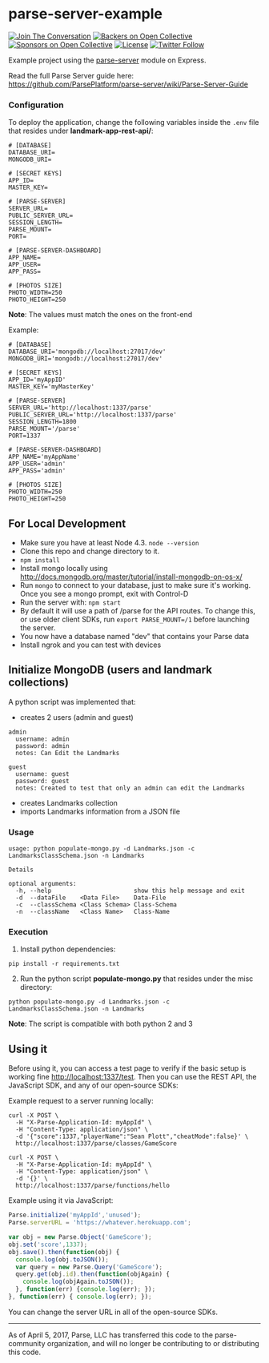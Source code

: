# parse-server-example

[![Join The Conversation](https://img.shields.io/discourse/https/community.parseplatform.org/topics.svg)](https://community.parseplatform.org/c/parse-server)
[![Backers on Open Collective](https://opencollective.com/parse-server/backers/badge.svg)][open-collective-link]
[![Sponsors on Open Collective](https://opencollective.com/parse-server/sponsors/badge.svg)][open-collective-link]
[![License][license-svg]][license-link]
[![Twitter Follow](https://img.shields.io/twitter/follow/ParsePlatform.svg?label=Follow%20us%20on%20Twitter&style=social)](https://twitter.com/intent/follow?screen_name=ParsePlatform)

Example project using the [parse-server](https://github.com/ParsePlatform/parse-server) module on Express.

Read the full Parse Server guide here: https://github.com/ParsePlatform/parse-server/wiki/Parse-Server-Guide

### Configuration
To deploy the application, change the following variables inside the `.env` file that resides under **landmark-app-rest-api/**:
```
# [DATABASE]
DATABASE_URI=
MONGODB_URI=

# [SECRET KEYS]
APP_ID=
MASTER_KEY=

# [PARSE-SERVER]
SERVER_URL=
PUBLIC_SERVER_URL=
SESSION_LENGTH=
PARSE_MOUNT=
PORT=

# [PARSE-SERVER-DASHBOARD]
APP_NAME=
APP_USER=
APP_PASS=

# [PHOTOS SIZE]
PHOTO_WIDTH=250
PHOTO_HEIGHT=250
```
**Note**: The values must match the ones on the front-end

Example:
```
# [DATABASE]
DATABASE_URI='mongodb://localhost:27017/dev'
MONGODB_URI='mongodb://localhost:27017/dev'

# [SECRET KEYS]
APP_ID='myAppID'
MASTER_KEY='myMasterKey'

# [PARSE-SERVER]
SERVER_URL='http://localhost:1337/parse'
PUBLIC_SERVER_URL='http://localhost:1337/parse'
SESSION_LENGTH=1800
PARSE_MOUNT='/parse'
PORT=1337

# [PARSE-SERVER-DASHBOARD]
APP_NAME='myAppName'
APP_USER='admin'
APP_PASS='admin'

# [PHOTOS SIZE]
PHOTO_WIDTH=250
PHOTO_HEIGHT=250
```

## For Local Development

* Make sure you have at least Node 4.3. `node --version`
* Clone this repo and change directory to it.
* `npm install`
* Install mongo locally using http://docs.mongodb.org/master/tutorial/install-mongodb-on-os-x/
* Run `mongo` to connect to your database, just to make sure it's working. Once you see a mongo prompt, exit with Control-D
* Run the server with: `npm start`
* By default it will use a path of /parse for the API routes.  To change this, or use older client SDKs, run `export PARSE_MOUNT=/1` before launching the server.
* You now have a database named "dev" that contains your Parse data
* Install ngrok and you can test with devices

## Initialize MongoDB (users and landmark collections)
A python script was implemented that:
- creates 2 users (admin and guest)
```
admin
  username: admin
  password: admin
  notes: Can Edit the Landmarks
  
guest
  username: guest
  password: guest
  notes: Created to test that only an admin can edit the Landmarks
```
- creates Landmarks collection
- imports Landmarks information from a JSON file

### Usage
```
usage: python populate-mongo.py -d Landmarks.json -c LandmarksClassSchema.json -n Landmarks

Details

optional arguments:
  -h, --help                       show this help message and exit
  -d  --dataFile    <Data File>    Data-File
  -c  --classSchema <Class Schema> Class-Schema
  -n  --className   <Class Name>   Class-Name

```

### Execution
1. Install python dependencies:
```
pip install -r requirements.txt
```

2. Run the python script **populate-mongo.py** that resides under the misc directory:
```
python populate-mongo.py -d Landmarks.json -c LandmarksClassSchema.json -n Landmarks
```
**Note**: The script is compatible with both python 2 and 3


## Using it

Before using it, you can access a test page to verify if the basic setup is working fine [http://localhost:1337/test](http://localhost:1337/test).
Then you can use the REST API, the JavaScript SDK, and any of our open-source SDKs:

Example request to a server running locally:

```curl
curl -X POST \
  -H "X-Parse-Application-Id: myAppId" \
  -H "Content-Type: application/json" \
  -d '{"score":1337,"playerName":"Sean Plott","cheatMode":false}' \
  http://localhost:1337/parse/classes/GameScore
  
curl -X POST \
  -H "X-Parse-Application-Id: myAppId" \
  -H "Content-Type: application/json" \
  -d '{}' \
  http://localhost:1337/parse/functions/hello
```

Example using it via JavaScript:

```javascript
Parse.initialize('myAppId','unused');
Parse.serverURL = 'https://whatever.herokuapp.com';

var obj = new Parse.Object('GameScore');
obj.set('score',1337);
obj.save().then(function(obj) {
  console.log(obj.toJSON());
  var query = new Parse.Query('GameScore');
  query.get(obj.id).then(function(objAgain) {
    console.log(objAgain.toJSON());
  }, function(err) {console.log(err); });
}, function(err) { console.log(err); });
```
You can change the server URL in all of the open-source SDKs.

-----
As of April 5, 2017, Parse, LLC has transferred this code to the parse-community organization, and will no longer be contributing to or distributing this code.

[license-svg]: https://img.shields.io/badge/license-BSD-lightgrey.svg
[license-link]: LICENSE
[open-collective-link]: https://opencollective.com/parse-server
